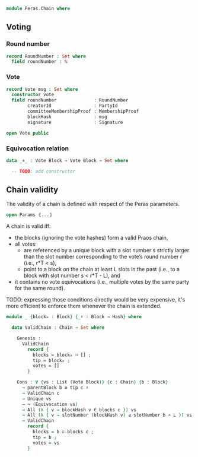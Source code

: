 ```agda
module Peras.Chain where
```

<!--
```agda
open import Agda.Builtin.Word
open import Data.Bool using (_∧_)
open import Data.Nat using (ℕ)
open import Level
open import Data.Tree.AVL.Sets renaming (⟨Set⟩ to set) hiding (foldr)
open import Relation.Binary using (StrictTotalOrder)

open import Peras.Crypto
open import Peras.Block hiding (ByteString; emptyBS)
open import Peras.Params

open import Haskell.Prelude
```
-->

## Voting

### Round number

```agda
record RoundNumber : Set where
  field roundNumber : ℕ
```

### Vote

```agda
record Vote msg : Set where
  constructor vote
  field roundNumber              : RoundNumber
        creatorId                : PartyId
        committeeMembershipProof : MembershipProof
        blockHash                : msg
        signature                : Signature

open Vote public
```

<!--
```agda
{-# COMPILE AGDA2HS Vote #-}
```
-->

<!--
```agda
{-
toSignable : ∀{msg} → Vote msg -> ByteString
toSignable _ = emptyBS -- const ""
-}

{-
postulate
  makeVote : ∀{msg} → RoundNumber -> PartyId -> msg -> Vote msg
-}
```
-->

### Equivocation relation

```agda
data _∻_ : Vote Block → Vote Block → Set where

  -- TODO: add constructor
```
<!--
```agda
-- | A vote is valid if the committee-membership proof and the signature are valid.
{-
isValid : ∀{msg} → Vote msg -> Bool
isValid v@(vote _ (MkPartyId vkey) committeeMembershipProof _ signature) =
  isCommitteeMember vkey committeeMembershipProof
    ∧ verify vkey signature (toSignable v)
-}
```

### Chain

 * The tip of this chain, must be a member of `blocks`
 * The set of "pending" votes, eg. which have not been included in a `Block`.

```agda
record Chain : Set where
  constructor MkChain
  field blocks : List Block
        tip : Block
        votes : List (Vote Block)

open Chain public
```

<!--
```agda
{-# COMPILE AGDA2HS Chain deriving (Eq) #-}
```
-->

## Chain validity

<!--
```agda
open import Data.List.Relation.Unary.Unique.Propositional {A = Vote Block}
open import Data.List.Relation.Unary.AllPairs.Core _∻_ renaming (AllPairs to Equivocation)
open import Relation.Nullary.Negation using (¬_)

open Block

open import Data.Nat using (_≤_; _∸_)
open import Data.List.Membership.Propositional using (_∈_)
```
-->
The validity of a chain is defined with respect of the Peras parameters.
```agda
open Params ⦃...⦄
```
A chain is valid iff:
  * the blocks (ignoring the vote hashes) form a valid Praos chain,
  * all votes:
    * are referenced by a unique block with a slot number $s$
      strictly larger than the slot number corresponding to the
      vote’s round number r (i.e., r*T < s),
    * point to a block on the chain at least L slots in the past
      (i.e., to a block with slot number s < r*T - L), and
  * it contains no vote equivocations (i.e., multiple votes by the
    same party for the same round).

TODO: expressing those conditions directly would be very expensive,
it's more efficient to enforce them whenever the chain is extended.

```agda
module _ {block₀ : Block} {_♯ : Block → Hash} where

  data ValidChain : Chain → Set where

    Genesis :
      ValidChain
        record {
          blocks = block₀ ∷ [] ;
          tip = block₀ ;
          votes = []
        }

    Cons : ∀ {vs : List (Vote Block)} {c : Chain} {b : Block}
      → parentBlock b ≡ tip c ♯
      → ValidChain c
      → Unique vs
      → ¬ (Equivocation vs)
      → All (λ { v → blockHash v ∈ blocks c }) vs
      → All (λ { v → slotNumber (blockHash v) ≤ slotNumber b ∸ L }) vs
      → ValidChain
        record {
          blocks = b ∷ blocks c ;
          tip = b ;
          votes = vs
        }
```
<!--
```agda
{-
-- | `foldl` does not exist in `Haskell.Prelude` so let's roll our own
-- but let's make it total.
foldl1Maybe : ∀ {a : Set} -> (a -> a -> a) -> List a -> Maybe a
foldl1Maybe f xs =
  foldl (λ m y -> Just (case m of λ where
                             Nothing -> y
                             (Just x)  -> f x y))
        Nothing xs

{-# COMPILE AGDA2HS foldl1Maybe #-}
-}
{-
  Module arguments are translated as explicit foralls in by Agda2hs, check
  https://github.com/agda/agda2hs/blob/master/test/ScopedTypeVariables.agda
-}
{-
module ChainOps {t : Set} ⦃ isEqt : Eq t ⦄ where

  -- | View of a `Chain` as a mere `List` of blocks.
  asList : (c : Chain t) -> List (Block t)
  asList Genesis = []
  asList (Cons x c) = x ∷ (asList c)

  {-# COMPILE AGDA2HS asList #-}

  -- | View of a `List` of blocks as a `Chain` anchored in `Genesis`.
  asChain : (blocks : List (Block t)) -> Chain t
  asChain [] = Genesis
  asChain (x ∷ bs) = Cons x (asChain bs)

  {-# COMPILE AGDA2HS asChain #-}

  prefix : List (Block t) -> List (Block t) -> List (Block t) -> List (Block t)
  prefix acc (x ∷ xs) (y ∷ ys) =
    if x == y
     then prefix (x ∷ acc) xs ys
     else reverse acc
  prefix acc _ _ = reverse acc

  {-# COMPILE AGDA2HS prefix #-}

  commonPrefix : List (Chain t) -> Chain t
  commonPrefix chains =
    case listPrefix of λ where
       Nothing -> Genesis
       (Just bs) -> asChain (reverse bs)
     where
       listPrefix : Maybe (List (Block t))
       listPrefix = foldl1Maybe (prefix []) (map (λ l -> reverse (asList l)) chains)

  {-# COMPILE AGDA2HS commonPrefix #-}

-- I wish I could prove that and translate it to a QC property in Haskell :)
-- commonPrefixEq : {t : Set } -> ⦃ eqt : Eq t ⦄ -> (c₁ c₂ : Chain t) -> (c₁ ≡ c₂) -> (commonPrefix (c₁ ∷ c₂ ∷ []) ≡ c₁)
-- commonPrefixEq = {!!}
-}

{-
postulate
  verifyLeadershipProof : Block → Bool

  properlyLinked : Chain → Bool
  decreasingSlots : Chain → Bool
-}

{-
correctBlocks : Chain → Bool
correctBlocks (MkChain blocks _ _) =
  let bs = toList BlockO blocks
  in all verifyLeadershipProof bs
-}
```
-->
